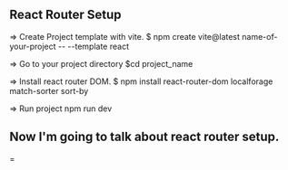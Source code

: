## React Router Setup
=> Create Project template with vite.
$ npm create vite@latest name-of-your-project -- --template react

=> Go to your project directory 
$cd project_name

=> Install react router DOM.
$ npm install react-router-dom localforage match-sorter sort-by

=> Run project
npm run dev

## Now I'm going to talk about react router setup.
=


